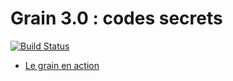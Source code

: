 Grain 3.0 : codes secrets
=========================

[![Build Status](https://travis-ci.org/InriaMecsci/codes-secrets.png?branch=master)](https://travis-ci.org/InriaMecsci/codes-secrets)

* [Le grain en action](http://inriamecsci.github.com/#!/grains/codes-secrets)
